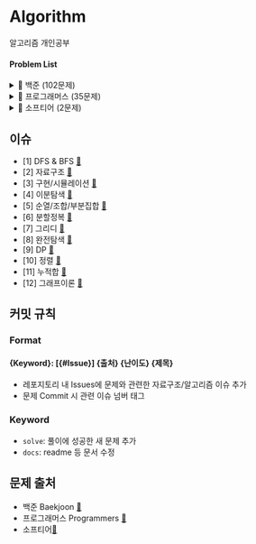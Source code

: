 # Algorithm

알고리즘 개인공부

#### Problem List

<details>
  <summary>📁 백준 (102문제)</summary>
  </br>
  
<div markdown="1">

| 날짜     | 번호                                            | 문제                    | 분류                     | 난이도   |                  느낀점                  |                    코드                    | 한번 더 풀어보기 |
| -------- | ----------------------------------------------- | ----------------------- | ------------------------ | -------- | :--------------------------------------: | :----------------------------------------: | :--------------: |
| 23.01.10 | [b2583](https://www.acmicpc.net/problem/2583)   | 영역 구하기             | BFS, DFS                 | silver 1 |      [📘](백준/b2583_영역구하기.md)      |      [💻](백준/b2583_영역구하기.java)      |        ❌        |
| 23.01.11 | [b1697](https://www.acmicpc.net/problem/1697)   | 숨바꼭질                | BFS, DFS                 | silver 1 |       [📘](백준/b1697_숨바꼭질.md)       |       [💻](백준/b1697_숨바꼭질.java)       |        ❌        |
| 23.01.14 | [b2178](https://www.acmicpc.net/problem/2178)   | 미로탐색                | BFS, DFS                 | silver 1 |       [📘](백준/b2178_미로탐색.md)       |       [💻](백준/b2178_미로탐색.java)       |        ❌        |
| 23.01.17 | [b2493](https://www.acmicpc.net/problem/2493)   | 탑                      | 자료구조/스택            | gold 5   |          [📘](백준/b2493_탑.md)          |          [💻](백준/b2493_탑.java)          |        🔺        |
| 23.01.18 | [b20006](https://www.acmicpc.net/problem/20006) | 랭킹전 대기열           | 구현                     | silver 2 |    [📘](백준/b20006_랭킹전대기열.md)     |    [💻](백준/b20006_랭킹전대기열.java)     |       ⭕️        |
| 23.01.29 | [b20125](https://www.acmicpc.net/problem/20125) | 쿠키의 신체측정         | 구현                     | silver 4 |   [📘](백준/b20125_쿠키의신체측정.md)    |   [💻](백준/b20125_쿠키의신체측정.java)    |        ❌        |
| 23.02.01 | [b2468](https://www.acmicpc.net/problem/2468)   | 안전영역                | BFS, DFS                 | silver 1 |       [📘](백준/b2468_안전영역.md)       |       [💻](백준/b2468_안전영역.java)       |        ❌        |
| 23.02.02 | [b19637](https://www.acmicpc.net/problem/19637) | IF문 좀 대신 써줘       | 이분탐색                 | silver 3 |   [📘](백준/b19637_IF문좀대신써줘.md)    |   [💻](백준/b19637_IF문좀대신써줘.java)    |        🔺        |
| 23.02.03 | [b1590](https://www.acmicpc.net/problem/1590)   | 캠프가는영식            | 이분탐색                 | silver 4 |     [📘](백준/b1590_캠프가는영식.md)     |     [💻](백준/b1590_캠프가는영식.java)     |        🔺        |
| 23.02.03 | [b7569](https://www.acmicpc.net/problem/7569)   | 토마토                  | BFS, DFS                 | gold 4   |        [📘](백준/b7569_토마토.md)        |        [💻](백준/b7569_토마토.java)        |        ❌        |
| 23.02.03 | [b7795](https://www.acmicpc.net/problem/7795)   | 먹을 것인가 먹힐 것인가 | 이분탐색                 | silver 3 | [📘](백준/b7795_먹을것인가먹힐것인가.md) | [💻](백준/b7795_먹을것인가먹힐것인가.java) |        ❌        |
| 23.02.14 | [b15686](https://www.acmicpc.net/problem/15686) | 치킨배달                | BFS, DFS/구현/순조부     | gold 5   |      [📘](백준/b15686_치킨배달.md)       |      [💻](백준/b15686_치킨배달.java)       |       ⭕️        |
| 23.02.14 | [b3055](https://www.acmicpc.net/problem/3055)   | 탈출                    | BFS, DFS                 | gold 4   |         [📘](백준/b3055_탈출.md)         |         [💻](백준/b3055_탈출.java)         |        ❌        |
| 23.02.21 | [b11724](https://www.acmicpc.net/problem/11724) | 연결 요소의 개수        | 그래프이론/BFS, DFS      | silver 2 |   [📘](백준/b11724_연결요소의개수.md)    |   [💻](백준/b11724_연결요소의개수.java)    |        🔺        |
| 23.02.21 | [b1707](https://www.acmicpc.net/problem/1707)   | 이분 그래프             | 그래프이론/BFS, DFS      | gold 4   |      [📘](백준/b1707_이분그래프.md)      |      [💻](백준/b1707_이분그래프.java)      |       ⭕️        |
| 23.02.23 | [b10451](https://www.acmicpc.net/problem/10451) | 순열 사이클             | 그래프이론/BFS, DFS      | silver 3 |     [📘](백준/b10451_순열사이클.md)      |     [💻](백준/b10451_순열사이클.java)      |        ❌        |
| 23.02.23 | [b2331](https://www.acmicpc.net/problem/2331)   | 반복수열                | 수학/구현                | silver 4 |       [📘](백준/b2331_반복수열.md)       |       [💻](백준/b2331_반복수열.java)       |        ❌        |
| 23.02.23 | [b9466](https://www.acmicpc.net/problem/9466)   | 텀 프로젝트             | 그래프이론/BFS, DFS      | gold 3   |      [📘](백준/b9466_텀프로젝트.md)      |      [💻](백준/b9466_텀프로젝트.java)      |       ⭕️        |
| 23.02.24 | [b2667](https://www.acmicpc.net/problem/2667)   | 단지번호                | BFS, DFS                 | silver 1 |       [📘](백준/b2667_단지번호.md)       |       [💻](백준/b2667_단지번호.java)       |        ❌        |
| 23.02.24 | [b2146](https://www.acmicpc.net/problem/2146)   | 다리만들기              | BFS, DFS                 | golde 3  |      [📘](백준/b2146_다리만들기.md)      |      [💻](백준/b2146_다리만들기.java)      |        ❌        |
| 23.02.27 | [b1991](https://www.acmicpc.net/problem/1991)   | 트리순회                | 자료구조/트리            | silver 1 |       [📘](백준/b1991_트리순회.md)       |       [💻](백준/b1991_트리순회.java)       |       ⭕️        |
| 23.02.27 | [b11725](https://www.acmicpc.net/problem/11725) | 트리의 부모 찾기        | 그래프이론/BFS, DFS/트리 | silver 2 |   [📘](백준/b11725_트리의부모찾기.md)    |   [💻](백준/b11725_트리의부모찾기.java)    |        ❌        |
| 23.02.28 | [b1967](https://www.acmicpc.net/problem/1967)   | 트리의 지름             | BFS, DFS/트리            | gold 4   |      [📘](백준/b1967_트리의지름.md)      |      [💻](백준/b1967_트리의지름.java)      |        ❌        |
| 23.02.28 | [b1167](https://www.acmicpc.net/problem/1167)   | 트리의 지름             | BFS, DFS/트리            | gold 2   |      [📘](백준/b1167_트리의지름.md)      |      [💻](백준/b1167_트리의지름.java)      |        ❌        |
| 23.03.06 | [b1654](https://www.acmicpc.net/problem/1654)   | 랜선자르기              | 이분탐색                 | silver 2 |      [📘](백준/b1654_랜선자르기.md)      |      [💻](백준/b1654_랜선자르기.java)      |        ❌        |
| 23.03.06 | [b2805](https://www.acmicpc.net/problem/2805)   | 나무자르기              | 이분탐색                 | silver 2 |      [📘](백준/b2805_나무자르기.md)      |      [💻](백준/b1654_나무자르기.java)      |        ❌        |
| 23.03.08 | [b10816](https://www.acmicpc.net/problem/10816) | 숫자카드2               | 이분탐색                 | silver 4 |      [📘](백준/b10816_숫자카드2.md)      |      [💻](백준/b10816_숫자카드2.java)      |        ❌        |
| 23.03.09 | [b2110](https://www.acmicpc.net/problem/2110)   | 공유기설치              | 이분탐색                 | gold 4   |        [📘](백준/b2110_공유기.md)        |        [💻](백준/b2110_공유기.java)        |        ❌        |
| 23.03.10 | [b10815](https://www.acmicpc.net/problem/10815) | 숫자카드                | 이분탐색                 | silver 5 |      [📘](백준/b10815_숫자카드.md)       |      [💻](백준/b10815_숫자카드.java)       |        ❌        |
| 23.03.13 | [b11728](https://www.acmicpc.net/problem/11728) | 배열합치기              | 분할정복                 | silver 5 |     [📘](백준/b11728_배열합치기.md)      |     [💻](백준/b11728_배열합치기.java)      |        ❌        |
| 23.03.13 | [b1780](https://www.acmicpc.net/problem/1780)   | 종이의개수              | 분할정복                 | silver 2 |      [📘](백준/b1780_종이의개수.md)      |      [💻](백준/b1780_종이의개수.java)      |       ⭕️        |
| 23.03.14 | [b1992](https://www.acmicpc.net/problem/1992)   | 쿼드트리                | 분할정복                 | silver 1 |       [📘](백준/b1992_쿼드트리.md)       |       [💻](백준/b1992_쿼드트리.java)       |        ❌        |
| 23.03.21 | [b2447](https://www.acmicpc.net/problem/2447)   | 별찍기10                | 분할정복                 | gold 5   |       [📘](백준/b2447_별찍기10.md)       |       [💻](백준/b2447_별찍기10.java)       |        ❌        |
| 23.03.21 | [b11047](https://www.acmicpc.net/problem/11047) | 동전0                   | 그리디                   | silver 4 |        [📘](백준/b11047_동전0.md)        |        [💻](백준/b11047_동전0.java)        |        ❌        |
| 23.03.21 | [b10610](https://www.acmicpc.net/problem/10610) | 30                      | 그리디                   | silver 4 |         [📘](백준/b10610_30.md)          |         [💻](백준/b10610_30.java)          |        ❌        |
| 23.03.22 | [b1783](https://www.acmicpc.net/problem/1783)   | 병든 나이트             | 그리디                   | silver 3 |      [📘](백준/b1783_병든나이트.md)      |      [💻](백준/b1783_병든나이트.java)      |        ❌        |
| 23.03.23 | [b1931](https://www.acmicpc.net/problem/1931)   | 회의실 배정             | 그리디                   | silver 1 |      [📘](백준/b1931_회의실배정.md)      |      [💻](백준/b1931_회의실배정.java)      |        ❌        |
| 23.03.23 | [b1744](https://www.acmicpc.net/problem/1744)   | 수묶기                  | 그리디                   | gold 4   |        [📘](백준/b1744_수묶기.md)        |        [💻](백준/b1744_수묶기.java)        |        ❌        |
| 23.03.24 | [b1476](https://www.acmicpc.net/problem/1476)   | 날짜계산                | 완전탐색                 | silver 5 |       [📘](백준/b1476_날짜계산.md)       |       [💻](백준/b1476_날짜계산.java)       |        ❌        |
| 23.03.24 | [b1107](https://www.acmicpc.net/problem/1107)   | 리모컨                  | 완전탐색                 | gold 5   |        [📘](백준/b1107_리모컨.md)        |        [💻](백준/b1107_리모컨.java)        |       ⭕️        |
| 23.03.27 | [b9095](https://www.acmicpc.net/problem/9095)   | 1,2,3 더하기            | 완전탐색/DP              | silver 3 |      [📘](백준/b9095_123더하기.md)       |      [💻](백준/b9095_123더하기.java)       |        🔺        |
| 23.03.27 | [b10819](https://www.acmicpc.net/problem/10819) | 차이를 최대로           | 완전탐색                 | silver 2 |    [📘](백준/b10819_차이를최대로.md)     |    [💻](백준/b10819_차이를최대로.java)     |        ❌        |
| 23.03.28 | [b10971](https://www.acmicpc.net/problem/10971) | 외판원순회2             | 완전탐색                 | silver 2 |     [📘](백준/b10971_외판원순회2.md)     |     [💻](백준/b10971_외판원순회2.java)     |        ❌        |
| 23.03.29 | [b1963](https://www.acmicpc.net/problem/1963)   | 소수경로                | 완전탐색                 | gold 4   |       [📘](백준/b1963_소수경로.md)       |       [💻](백준/b1963_소수경로.java)       |       ⭕️        |
| 23.03.29 | [b9019](https://www.acmicpc.net/problem/9019)   | DSLR                    | 완전탐색                 | gold 4   |         [📘](백준/b9019_DSLR.md)         |         [💻](백준/b9019_DSLR.java)         |        ❌        |
| 23.03.30 | [b2251](https://www.acmicpc.net/problem/2251)   | 물통                    | 완전탐색                 | gold 5   |         [📘](백준/b2251_물통.md)         |         [💻](백준/b2251_물통.java)         |        ❌        |
| 23.04.03 | [b2186](https://www.acmicpc.net/problem/2186)   | 문자판                  | 완전탐색/DP              | gold 3   |        [📘](백준/b2186_문자판.md)        |           [💻](백준/b2186_.java)           |       ⭕️        |
| 23.04.04 | [b5014](https://www.acmicpc.net/problem/5014)   | 스타트링크              | 완전탐색                 | sliver 1 |      [📘](백준/b5014_스타트링크.md)      |      [💻](백준/b5014_스타트링크.java)      |        ❌        |
| 23.04.05 | [b16509](https://www.acmicpc.net/problem/16509) | 장군                    | 구현/BFS, DFS            | gold 5   |        [📘](백준/b16509_장군.md)         |        [💻](백준/b16509_장군.java)         |        ❌        |
| 23.04.11 | [b2174](https://www.acmicpc.net/problem/2174)   | 로봇 시뮬레이션         | 구현                     | gold 5   |    [📘](백준/b2174_로봇시뮬레이션.md)    |    [💻](백준/b2174_로봇시뮬레이션.java)    |        ❌        |
| 23.04.25 | [b22251](https://www.acmicpc.net/problem/22251) | 빌런 호석               | 구현/완전탐색            | gold 5   |      [📘](백준/b22251_빌런호석.md)       |      [💻](백준/b22251_빌런호석.java)       |       ⭕️        |
| 23.04.26 | [b2668](https://www.acmicpc.net/problem/2668)   | 숫자고르기              | BFS, DFS                 | gold 5   |      [📘](백준/b2668_숫자고르기.md)      |      [💻](백준/b2668_숫자고르기.java)      |       ⭕️        |
| 23.04.28 | [b1912](https://www.acmicpc.net/problem/1912)   | 연속합                  | DP                       | silver 2 |        [📘](백준/b1912_연속합.md)        |        [💻](백준/b1912_연속합.java)        |        ❌        |
| 23.05.01 | [b16953](https://www.acmicpc.net/problem/16953) | A to B                  | BFS, DFS                 | silver 2 |        [📘](백준/b16953_AtoB.md)         |        [💻](백준/b16953_AtoB.java)         |        ❌        |
| 23.05.02 | [b17136](https://www.acmicpc.net/problem/17136) | 색종이 붙이기           | 완전탐색                 | gold 2   |    [📘](백준/b17136_색종이붙이기.md)     |    [💻](백준/b17136_색종이붙이기.java)     |       ⭕️        |
| 23.05.03 | [b16434](https://www.acmicpc.net/problem/16434) | 드래곤 앤 던전          | 구현                     | gold 4   |    [📘](백준/b16434_드래곤앤던전.md)     |    [💻](백준/b16434_드래곤앤던전.java)     |       ⭕️        |
| 23.05.03 | [b9012](https://www.acmicpc.net/problem/9012)   | 괄호                    | 자료구조/스택            | silver 4 |         [📘](백준/b9012_괄호.md)         |         [💻](백준/b9012_괄호.java)         |        ❌        |
| 23.05.04 | [b2559](https://www.acmicpc.net/problem/2559)   | 수열                    | 구현                     | silver 3 |         [📘](백준/b2559_수열.md)         |         [💻](백준/b2559_수열.java)         |        ❌        |
| 23.05.05 | [b12851](https://www.acmicpc.net/problem/12851) | 숨바꼭질2               | BFS, DFS                 | gold 4   |      [📘](백준/b12851_숨바꼭질2.md)      |      [💻](백준/b12851_숨바꼭질2.java)      |        🔺        |
| 23.05.07 | [b2240](https://www.acmicpc.net/problem/2240)   | 자두나무                | DP                       | gold 5   |       [📘](백준/b2240_자두나무.md)       |       [💻](백준/b2240_자두나무.java)       |       ⭕️        |
| 23.05.09 | [b17822](https://www.acmicpc.net/problem/17822) | 원판돌리기              | 구현/시뮬레이션          | gold 2   |     [📘](백준/b17822_원판돌리기.md)      |     [💻](백준/b17822_원판돌리기.java)      |        ❌        |
| 23.05.10 | [b1182](https://www.acmicpc.net/problem/1182)   | 부분수열의 합           | 완전탐색/순조부          | silver 2 |     [📘](백준/b1182_부분수열의합.md)     |     [💻](백준/b1182_부분수열의합.java)     |        ❌        |
| 23.05.12 | [b17144](https://www.acmicpc.net/problem/17144) | 미세먼지 안녕!          | 구현/시뮬레이션          | gold 4   |    [📘](백준/b17144_미세먼지안녕.md)     |    [💻](백준/b17144_미세먼지안녕.java)     |        ❌        |
| 23.05.15 | [b2910](https://www.acmicpc.net/problem/2910)   | 빈도 정렬               | 자료구조/해시            | silver 3 |       [📘](백준/b2910_빈도정렬.md)       |       [💻](백준/b2910_빈도정렬.java)       |       ⭕️        |
| 23.05.16 | [b15989](https://www.acmicpc.net/problem/15989) | 1,2,3 더하기 4          | DP                       | silver 1 |     [📘](백준/b15989_123더하기4.md)      |     [💻](백준/b15989_123더하기4.java)      |        🔺        |
| 23.05.17 | [b5972](https://www.acmicpc.net/problem/5972)   | 택배 배송               | 다익스트라/그래프이론    | gold 5   |       [📘](백준/b5972_택배배송.md)       |       [💻](백준/b5972_택배배송.java)       |       ⭕️        |
| 23.05.19 | [b1863](https://www.acmicpc.net/problem/1863)   | 스카이라인 쉬운거       | 자료구조/스택            | gold 5   |   [📘](백준/b1863_스카이라인쉬운거.md)   |   [💻](백준/b1863_스카이라인쉬운거.java)   |       ⭕️        |
| 23.05.26 | [b20920](https://www.acmicpc.net/problem/20920) | 영단어 암기는 괴로워    | 자료구조/해시            | silver 3 | [📘](백준/b20920_영단어암기는괴로워.md)  | [💻](백준/b20920_영단어암기는괴로워.java)  |        ❌        |
| 23.06.02 | [b2141](https://www.acmicpc.net/problem/2141)   | 우체국                  | 그리디/정렬              | gold 4   |        [📘](백준/b2141_우체국.md)        |        [💻](백준/b2141_우체국.java)        |       ⭕️        |
| 23.06.02 | [b1018](https://www.acmicpc.net/problem/1018)   | 체스판 다시 칠하기      | 완전탐색                 | silver 4 |   [📘](백준/b1018_체스판다시칠하기.md)   |   [💻](백준/b1018_체스판다시칠하기.java)   |        ❌        |
| 23.06.05 | [b1940](https://www.acmicpc.net/problem/1940)   | 주몽                    | 완전탐색                 | silver 4 |         [📘](백준/b1940_주몽.md)         |         [💻](백준/b1940_주몽.java)         |        ❌        |
| 23.06.05 | [b1976](https://www.acmicpc.net/problem/1976)   | 여행가자                | 그래프이론               | gold 4   |       [📘](백준/b1976_여행가자.md)       |       [💻](백준/b1976_여행가자.java)       |       ⭕️        |
| 23.06.08 | [b4949](https://www.acmicpc.net/problem/4949)   | 균형잡힌 세상           | 자료구조/스택            | silver 4 |     [📘](백준/b4949_균형잡힌세상.md)     |     [💻](백준/b4949_균형잡힌세상.java)     |        ❌        |
| 23.06.12 | [b6593](https://www.acmicpc.net/problem/6593)   | 상범 빌딩               | BFS, DFS                 | gold 5   |       [📘](백준/b6593_상범빌딩.md)       |       [💻](백준/b6593_상범빌딩.java)       |        ❌        |
| 23.06.13 | [b2343](https://www.acmicpc.net/problem/2343)   | 기타 레슨               | 이분탐색                 | silver 1 |       [📘](백준/b2343_기타레슨.md)       |       [💻](백준/b2343_기타레슨.java)       |        🔺        |
| 23.06.15 | [b1911](https://www.acmicpc.net/problem/1911)   | 흙길 보수하기           | 정렬                     | silver 1 |     [📘](백준/b1911_흙길보수하기.md)     |     [💻](백준/b1911_흙길보수하기.java)     |        ❌        |
| 23.06.16 | [b20437](https://www.acmicpc.net/problem/20437) | 문자열 게임2            | 완전탐색/문자열/투포인터 | gold 5   |     [📘](백준/b20437_문자열게임2.md)     |     [💻](백준/b20437_문자열게임2.java)     |        🔺        |
| 23.06.26 | [b5427](https://www.acmicpc.net/problem/5427)   | 불                      | BFS, DFS                 | gold 4   |          [📘](백준/b5427_불.md)          |          [💻](백준/b5427_불.java)          |        🔺        |
| 23.06.27 | [b1446](https://www.acmicpc.net/problem/1446)   | 지름길                  | 그래프이론               | silver 1 |        [📘](백준/b1446_지름길.md)        |        [💻](백준/b1446_지름길.java)        |       ⭕️        |
| 23.06.28 | [b1911](https://www.acmicpc.net/problem/2206)   | 벽 부수고 이동하기      | BFS, DFS                 | gold 3   |   [📘](백준/b2206_벽부수고이동하기.md)   |   [💻](백준/b2206_벽부수고이동하기.java)   |        ❌        |
| 23.06.29 | [b14620](https://www.acmicpc.net/problem/14620) | 꽃길                    | 완전탐색                 | silver 2 |        [📘](백준/b14620_꽃길.md)         |        [💻](백준/b14620_꽃길.java)         |        ❌        |
| 23.06.30 | [b1189](https://www.acmicpc.net/problem/1189)   | 컴백홈                  | 완전탐색                 | silver 1 |        [📘](백준/b1189_컴백홈.md)        |        [💻](백준/b1189_컴백홈.java)        |        ❌        |
| 23.07.03 | [b20300](https://www.acmicpc.net/problem/20300) | 서강근육맨              | 그리디                   | silver 3 |     [📘](백준/b20300_서강근육맨.md)      |     [💻](백준/b20300_서강근육맨.java)      |        ❌        |
| 23.07.05 | [b16234](https://www.acmicpc.net/problem/16234) | 인구이동                | BFS, DFS / 구현          | gold 5   |      [📘](백준/b16234_인구이동.md)       |      [💻](백준/b16234_인구이동.java)       |        🔺        |
| 23.07.12 | [b2193](https://www.acmicpc.net/problem/2193)   | 이친수                  | DP                       | silver 3 |        [📘](백준/b2193_이친수.md)        |        [💻](백준/b2193_이친수.java)        |        ❌        |
| 23.07.25 | [b14503](https://www.acmicpc.net/problem/14503) | 로봇 청소기             | 구현                     | gold 5   |     [📘](백준/b14503_로봇청소기.md)      |     [💻](백준/b14503_로봇청소기.java)      |        ❌        |
| 23.08.09 | [b7562](https://www.acmicpc.net/problem/7562)   | 나이트의이동            | BFS, DFS                 | silver 1 |     [📘](백준/b7562_나이트의이동.md)     |     [💻](백준/b7562_나이트의이동.java)     |        ❌        |
| 23.08.11 | [b2579](https://www.acmicpc.net/problem/2579)   | 계단오르기              | DP                       | silver 3 |      [📘](백준/b2579_계단오르기.md)      |      [💻](백준/b2579_계단오르기.java)      |        ❌        |
| 23.08.17 | [b6198](https://www.acmicpc.net/problem/6198)   | 옥상 정원 꾸미기        | 구현                     | gold 5   |    [📘](백준/b6198_옥상정원꾸미기.md)    |    [💻](백준/b6198_옥상정원꾸미기.java)    |        ❌        |
| 23.08.18 | [b2606](https://www.acmicpc.net/problem/2606)   | 바이러스                | 그래프이론/BFS, DFS      | silver 3 |       [📘](백준/b2606_바이러스.md)       |       [💻](백준/b2606_바이러스.java)       |        ❌        |
| 23.08.21 | [b1926](https://www.acmicpc.net/problem/1926)   | 그림                    | BFS, DFS                 | silver 1 |         [📘](백준/b1926_그림.md)         |         [💻](백준/b1926_그림.java)         |        ❌        |
| 23.08.28 | [b2156](https://www.acmicpc.net/problem/2156)   | 포도주 시식             | DP                       | silver 1 |      [📘](백준/b2156_포도주시식.md)      |      [💻](백준/b2156_포도주시식.java)      |        ❌        |
| 23.08.29 | [b17135](https://www.acmicpc.net/problem/17135) | 캐슬디펜스              | BFS, DFS/구현/순조부     | gold 3   |     [📘](백준/b17135_캐슬디펜스.md)      |     [💻](백준/b17135_캐슬디펜스.java)      |        ❌        |
| 23.08.31 | [b1406](https://www.acmicpc.net/problem/1406)   | 에디터                  | 자료구조                 | silver 2 |        [📘](백준/b1406_에디터.md)        |        [💻](백준/b1406_에디터.java)        |        🔺        |
| 23.09.13 | [b5430](https://www.acmicpc.net/problem/5430)   | AC                      | 구현/자료구조            | gold 5   |          [📘](백준/b5430_AC.md)          |          [💻](백준/b5430_AC.java)          |        🔺        |
| 23.09.14 | [b2469](https://www.acmicpc.net/problem/2469)   | 사다리타기              | 구현                     | gold 5   |      [📘](백준/b2469_사다리타기.md)      |      [💻](백준/b2469_사다리타기.java)      |        ❌        |
| 23.09.18 | [b17178](https://www.acmicpc.net/problem/17178) | 줄서기                  | 구현/자료구조            | gold 5   |       [📘](백준/b17178_줄서기.md)        |       [💻](백준/b17178_줄서기.java)        |        🔺        |
| 23.09.19 | [b6987](https://www.acmicpc.net/problem/6987)   | 월드컵                  | 완전탐색                 | gold 4   |        [📘](백준/b6987_월드컵.md)        |        [💻](백준/b6987_월드컵.java)        |       ⭕️        |
| 23.09.20 | [b17143](https://www.acmicpc.net/problem/17143) | 낚시왕                  | 구현                     | gold 1   |       [📘](백준/b17143_낚시왕.md)        |       [💻](백준/b17143_낚시왕.java)        |        🔺        |
| 23.09.21 | [b4358](https://www.acmicpc.net/problem/4358)   | 생태학                  | 자료구조                 | silver 2 |        [📘](백준/b4358_생태학.md)        |        [💻](백준/b4358_생태학.java)        |        ❌        |
| 23.09.26 | [b2370](https://www.acmicpc.net/problem/2470)   | 두용액                  | 정렬/투포인터            | gold 5   |        [📘](백준/b2470_두용액.md)        |        [💻](백준/b2470_두용액.java)        |        ❌        |
| 23.10.02 | [b9935](https://www.acmicpc.net/problem/9935)   | 문자열 폭발             | 자료구조                 | gold 4   |      [📘](백준/b9935_문자열폭발.md)      |      [💻](백준/b9935_문자열폭발.java)      |       ⭕️        |
| 23.10.04 | [b2531](https://www.acmicpc.net/problem/2531)   | 회전초밥                | 구현/투포인터            | silver 1 |       [📘](백준/b2531_회전초밥.md)       |       [💻](백준/b2531_회전초밥.java)       |        ❌        |

</div>
</details>

<details>
  <summary>📁 프로그래머스 (35문제)</summary>
  </br>
  
<div markdown="1">

| 날짜     | 링크                                                                                     | 분류                     | 난이도  |                         느낀점                          |                           코드                            | 한번 더 풀어보기 |
| -------- | ---------------------------------------------------------------------------------------- | ------------------------ | ------- | :-----------------------------------------------------: | :-------------------------------------------------------: | :--------------: |
| 23.03.15 | [타겟 넘버](https://school.programmers.co.kr/learn/courses/30/lessons/43165)             | BFS, DFS                 | Level 2 |       [📘](프로그래머스/프로그래머스_타겟넘버.md)       |       [💻](프로그래머스/프로그래머스_타겟넘버.java)       |        ❌        |
| 23.03.17 | [게임 맵 최단거리](https://school.programmers.co.kr/learn/courses/30/lessons/1844)       | BFS, DFS                 | Level 2 |    [📘](프로그래머스/프로그래머스_게임맵최단거리.md)    |    [💻](프로그래머스/프로그래머스_게임맵최단거리.java)    |        ❌        |
| 23.03.20 | [네트워크](https://school.programmers.co.kr/learn/courses/30/lessons/43162)              | 그래프이론/BFS, DFS      | Level 3 |       [📘](프로그래머스/프로그래머스_네트워크.md)       |       [💻](프로그래머스/프로그래머스_네트워크.java)       |        ❌        |
| 23.04.03 | [전화번호목록](https://school.programmers.co.kr/learn/courses/30/lessons/42557)          | 자료구조/해시            | Level 2 |     [📘](프로그래머스/프로그래머스_전화번호목록.md)     |     [💻](프로그래머스/프로그래머스_전화번호목록.java)     |        🔺        |
| 23.04.04 | [위장](https://school.programmers.co.kr/learn/courses/30/lessons/42578)                  | 자료구조/해시            | Level 2 |         [📘](프로그래머스/프로그래머스_위장.md)         |         [💻](프로그래머스/프로그래머스_위장.java)         |        ❌        |
| 23.04.12 | [베스트앨범](https://school.programmers.co.kr/learn/courses/30/lessons/42579)            | 자료구조/해시            | Level 3 |      [📘](프로그래머스/프로그래머스_베스트앨범.md)      |      [💻](프로그래머스/프로그래머스_베스트앨범.java)      |        🔺        |
| 23.04.12 | [가장큰수](https://school.programmers.co.kr/learn/courses/30/lessons/42746)              | 정렬                     | Level 2 |       [📘](프로그래머스/프로그래머스_가장큰수.md)       |       [💻](프로그래머스/프로그래머스_가장큰수.java)       |       ⭕️        |
| 23.04.12 | [H-Index](https://school.programmers.co.kr/learn/courses/30/lessons/42747)               | 정렬                     | Level 2 |       [📘](프로그래머스/프로그래머스_H-Index.md)        |       [💻](프로그래머스/프로그래머스_H-Index.java)        |        ❌        |
| 23.04.13 | [소수찾기](https://school.programmers.co.kr/learn/courses/30/lessons/42839)              | 완전탐색                 | Level 2 |       [📘](프로그래머스/프로그래머스_소수찾기.md)       |       [💻](프로그래머스/프로그래머스_소수찾기.java)       |        ❌        |
| 23.04.18 | [카펫](https://school.programmers.co.kr/learn/courses/30/lessons/42842)                  | 완전탐색                 | Level 2 |         [📘](프로그래머스/프로그래머스_카펫.md)         |         [💻](프로그래머스/프로그래머스_카펫.java)         |        ❌        |
| 23.04.18 | [피로도](https://school.programmers.co.kr/learn/courses/30/lessons/87946)                | 완전탐색                 | Level 2 |        [📘](프로그래머스/프로그래머스_피로도.md)        |        [💻](프로그래머스/프로그래머스_피로도.java)        |        ❌        |
| 23.04.18 | [전력망을 둘로 나누기](https://school.programmers.co.kr/learn/courses/30/lessons/86971)  | 그래프이론/완전탐색      | Level 2 |  [📘](프로그래머스/프로그래머스_전력망을둘로나누기.md)  |  [💻](프로그래머스/프로그래머스_전력망을둘로나누기.java)  |        🔺        |
| 23.04.18 | [모음사전](https://school.programmers.co.kr/learn/courses/30/lessons/84512)              | 완전탐색                 | Level 2 |       [📘](프로그래머스/프로그래머스_모음사전.md)       |       [💻](프로그래머스/프로그래머스_모음사전.java)       |        ❌        |
| 23.04.19 | [단어변환](https://school.programmers.co.kr/learn/courses/30/lessons/43163)              | BFS, DFS                 | Level 3 |       [📘](프로그래머스/프로그래머스_단어변환.md)       |       [💻](프로그래머스/프로그래머스_단어변환.java)       |        ❌        |
| 23.04.20 | [여행경로](https://school.programmers.co.kr/learn/courses/30/lessons/43164)              | BFS, DFS                 | Level 3 |       [📘](프로그래머스/프로그래머스_여행경로.md)       |       [💻](프로그래머스/프로그래머스_여행경로.java)       |        ❌        |
| 23.04.20 | [기능개발](https://school.programmers.co.kr/learn/courses/30/lessons/42586)              | 자료구조/큐              | Level 2 |       [📘](프로그래머스/프로그래머스_기능개발.md)       |       [💻](프로그래머스/프로그래머스_기능개발.java)       |        ❌        |
| 23.04.20 | [프린터](https://school.programmers.co.kr/learn/courses/30/lessons/42587)                | 자료구조/큐              | Level 2 |        [📘](프로그래머스/프로그래머스_프린터.md)        |        [💻](프로그래머스/프로그래머스_프린터.java)        |        ❌        |
| 23.04.21 | [다리를 지나는 트럭](https://school.programmers.co.kr/learn/courses/30/lessons/42583)    | 자료구조/큐              | Level 2 |   [📘](프로그래머스/프로그래머스_다리를지나는트럭.md)   |   [💻](프로그래머스/프로그래머스_다리를지나는트럭.java)   |        ❌        |
| 23.04.24 | [주식가격](https://school.programmers.co.kr/learn/courses/30/lessons/42584)              | 자료구조/스택            | Level 2 |       [📘](프로그래머스/프로그래머스_주식가격.md)       |       [💻](프로그래머스/프로그래머스_주식가격.java)       |        ❌        |
| 23.05.03 | [더 맵게](https://school.programmers.co.kr/learn/courses/30/lessons/42626)               | 자료구조/우선순위큐      | Level 2 |        [📘](프로그래머스/프로그래머스_더맵게.md)        |        [💻](프로그래머스/프로그래머스_더맵게.java)        |        ❌        |
| 23.05.03 | [디스크 컨트롤러](https://school.programmers.co.kr/learn/courses/30/lessons/42627)       | 자료구조/우선순위큐      | Level 3 |    [📘](프로그래머스/프로그래머스_디스크컨트롤러.md)    |    [💻](프로그래머스/프로그래머스_디스크컨트롤러.java)    |       ⭕️        |
| 23.05.08 | [더 맵게](https://school.programmers.co.kr/learn/courses/30/lessons/42628)               | 자료구조/우선순위큐      | Level 3 |    [📘](프로그래머스/프로그래머스_이중우선순위큐.md)    |    [💻](프로그래머스/프로그래머스_이중우선순위큐.java)    |        ❌        |
| 23.05.11 | [카카오프렌즈 컬러링북](https://school.programmers.co.kr/learn/courses/30/lessons/1829#) | BFS, DFS                 | Level 2 | [📘](프로그래머스/프로그래머스_카카오프렌즈컬러링북.md) | [💻](프로그래머스/프로그래머스_카카오프렌즈컬러링북.java) |        ❌        |
| 23.05.13 | [파괴되지 않은 건물](https://school.programmers.co.kr/learn/courses/30/lessons/92344)    | 누적합                   | Level 3 |   [📘](프로그래머스/프로그래머스_파괴되지않은건물.md)   |   [💻](프로그래머스/프로그래머스_파괴되지않은건물.java)   |       ⭕️        |
| 23.05.19 | [조이스틱](https://school.programmers.co.kr/learn/courses/30/lessons/42860)              | 그리디                   | Level 2 |       [📘](프로그래머스/프로그래머스_조이스틱.md)       |       [💻](프로그래머스/프로그래머스_조이스틱.java)       |        ❌        |
| 23.06.09 | [입국심사](https://school.programmers.co.kr/learn/courses/30/lessons/43338)              | 이분탐색                 | Level 3 |       [📘](프로그래머스/프로그래머스_입국심사.md)       |       [💻](프로그래머스/프로그래머스_입국심사.java)       |       ⭕️        |
| 23.07.06 | [이모티콘할인행사](https://school.programmers.co.kr/learn/courses/30/lessons/150368)     | 순열/완전탐색            | Level 2 |   [📘](프로그래머스/프로그래머스_이모티콘할인행사.md)   |   [💻](프로그래머스/프로그래머스_이모티콘할인행사.java)   |       ⭕️        |
| 23.07.10 | [디펜스 게임](https://school.programmers.co.kr/learn/courses/30/lessons/142085)          | 자료구조/우선순위큐      | Level 2 |      [📘](프로그래머스/프로그래머스_디펜스게임.md)      |      [💻](프로그래머스/프로그래머스_디펜스게임.java)      |        🔺        |
| 23.07.11 | [광물캐기](https://school.programmers.co.kr/learn/courses/30/lessons/172927)             | BFS, DFS/완전탐색        | Level 2 |       [📘](프로그래머스/프로그래머스_광물캐기.md)       |       [💻](프로그래머스/프로그래머스_광물캐기.java)       |        ❌        |
| 23.07.13 | [미로탈출](https://school.programmers.co.kr/learn/courses/30/lessons/159993#)            | BFS, DFS                 | Level 2 |       [📘](프로그래머스/프로그래머스_미로탈출.md)       |       [💻](프로그래머스/프로그래머스_미로탈출.java)       |        ❌        |
| 23.07.14 | [호텔대실](https://school.programmers.co.kr/learn/courses/30/lessons/155651#)            | 자료구조/우선순위큐/정렬 | Level 2 |       [📘](프로그래머스/프로그래머스_호텔대실.md)       |       [💻](프로그래머스/프로그래머스_호텔대실.java)       |        ❌        |
| 23.08.07 | [무인도여행](https://school.programmers.co.kr/learn/courses/30/lessons/154540)           | BFS, DFS                 | Level 2 |      [📘](프로그래머스/프로그래머스_무인도여행.md)      |      [💻](프로그래머스/프로그래머스_무인도여행.java)      |        ❌        |
| 23.08.08 | [구명보트](https://school.programmers.co.kr/learn/courses/30/lessons/42885)              | 그리디                   | Level 2 |       [📘](프로그래머스/프로그래머스_구명보트.md)       |       [💻](프로그래머스/프로그래머스_구명보트.java)       |        ❌        |
| 23.08.16 | [귤 고르기](https://school.programmers.co.kr/learn/courses/30/lessons/138476)            | 자료구조/해시            | Level 2 |       [📘](프로그래머스/프로그래머스_귤고르기.md)       |       [💻](프로그래머스/프로그래머스_귤고르기.java)       |        ❌        |
| 23.09.15 | [롤케이크 자르기](https://school.programmers.co.kr/learn/courses/30/lessons/132265)      | 자료구조/해시            | Level 2 |    [📘](프로그래머스/프로그래머스_롤케이크자르기.md)    |    [💻](프로그래머스/프로그래머스_롤케이크자르기.java)    |        🔺        |

</div>
</details>

<details>
  <summary>📁 소프티어 (2문제)</summary>
  </br>
  
<div markdown="1">

| 날짜     | 링크                                                            | 분류          | 난이도             |              느낀점               |                코드                 | 한번 더 풀어보기 |
| -------- | --------------------------------------------------------------- | ------------- | ------------------ | :-------------------------------: | :---------------------------------: | :--------------: |
| 23.02.16 | [성적 평가](https://softeer.ai/practice/info.do?idx=1&eid=1309) | 자료구조/구현 | :star::star::star: | [📘](softeer/softeer_성적평가.md) | [💻](softeer/softeer_성적평가.java) |       ⭕️        |
| 23.02.16 | [금고털이](https://softeer.ai/practice/info.do?idx=1&eid=395)   | 구현          | :star::star:       | [📘](softeer/softeer_금고털이.md) | [💻](softeer/softeer_금고털이.java) |        ❌        |

</div>
</details>

## 이슈

- [1] DFS & BFS [🔗](https://github.com/huni-hun/Algorithm/issues/1)
- [2] 자료구조 [🔗](https://github.com/huni-hun/Algorithm/issues/2)
- [3] 구현/시뮬레이션 [🔗](https://github.com/huni-hun/Algorithm/issues/3)
- [4] 이분탐색 [🔗](https://github.com/huni-hun/Algorithm/issues/4)
- [5] 순열/조합/부분집합 [🔗](https://github.com/huni-hun/Algorithm/issues/5)
- [6] 분할정복 [🔗](https://github.com/huni-hun/Algorithm/issues/6)
- [7] 그리디 [🔗](https://github.com/huni-hun/Algorithm/issues/7)
- [8] 완전탐색 [🔗](https://github.com/huni-hun/Algorithm/issues/8)
- [9] DP [🔗](https://github.com/huni-hun/Algorithm/issues/9)
- [10] 정렬 [🔗](https://github.com/huni-hun/Algorithm/issues/10)
- [11] 누적합 [🔗](https://github.com/huni-hun/Algorithm/issues/11)
- [12] 그래프이론 [🔗](https://github.com/huni-hun/Algorithm/issues/12)

## 커밋 규칙

### Format

#### {Keyword}: [{#Issue}] {출처} {난이도} {제목}

- 레포지토리 내 Issues에 문제와 관련한 자료구조/알고리즘 이슈 추가
- 문제 Commit 시 관련 이슈 넘버 태그

### Keyword

- `solve`: 풀이에 성공한 새 문제 추가
- `docs`: readme 등 문서 수정

## 문제 출처

- 백준 Baekjoon [🔗](https://www.acmicpc.net/)
- 프로그래머스 Programmers [🔗](https://programmers.co.kr/learn/challenges)
- 소프티어[🔗](https://softeer.ai/practice/index.do)
